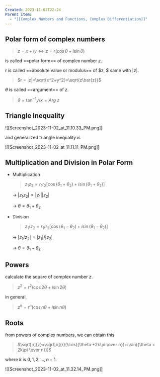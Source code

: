 ```yaml
---
Created: 2023-11-02T22:24
Parent item:
  - "[[Complex Numbers and Functions, Complex Differentiation]]"
---
```

## Polar form of complex numbers

> $z=x+iy \Leftrightarrow z=r(\cos\theta+i\sin\theta)$﻿

is called ==polar form== of complex number $z$﻿.

r is called ==absolute value or modulus== of $z, $﻿ same with $|z|$﻿.

> $r = |z|=\sqrt{x^2+y^2}=\sqrt{z\bar{z}}$﻿

$\theta$﻿ is called ==argument== of $z$﻿.

> $\theta=\tan^{-1}y/x=Arg \ z$﻿

## Triangle Inequality

![[Screenshot_2023-11-02_at_11.10.33_PM.png]]

and generalized triangle inequality is

![[Screenshot_2023-11-02_at_11.11.11_PM.png]]

## Multiplication and Division in Polar Form

- Multiplication
    
    > $z_1z_2=r_1r_2[\cos(\theta_1+\theta_2)+i\sin(\theta_1+\theta_2)]$﻿
    
    → $|z_1z_2|=|z_1||z_2|$﻿
    
    → $\theta=\theta_1+\theta_2$﻿
    
- Division
    
    > $z_1/z_2=r_1/r_2[\cos(\theta_1-\theta_2)+i\sin(\theta_1-\theta_2)]$﻿
    
    → $|z_1/z_2|=|z_1|/|z_2|$﻿
    
    → $\theta=\theta_1-\theta_2$﻿
    

## Powers

calculate the square of complex number $z$﻿.

> $z^2=r^2(\cos2\theta+i\sin2\theta$﻿)

in general,

> $z^n=r^n(\cos n\theta+i\sin n\theta)$﻿

## Roots

from powers of complex numbers, we can obtain this

> $\sqrt[n]{z}=\sqrt[n]{r}(\cos({\theta +2k\pi \over n})+i\sin({\theta + 2k\pi \over n}))$﻿

where $k$﻿ is $0, 1, 2, ...,n-1$﻿.

![[Screenshot_2023-11-02_at_11.32.14_PM.png]]